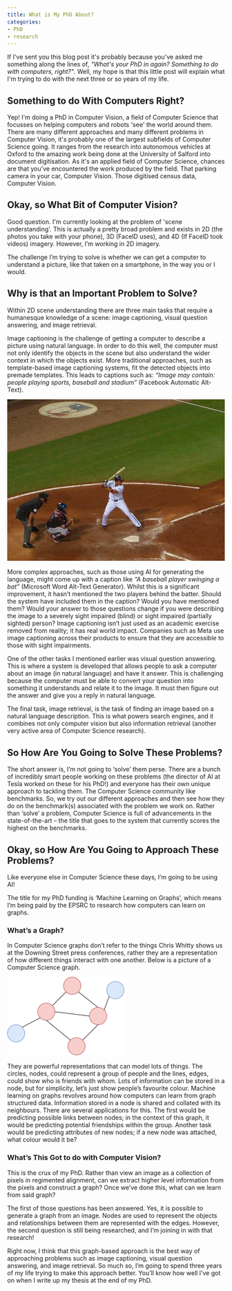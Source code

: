 ```yaml
---
title: What is My PhD About?
categories:
- PhD
- research
---
```


If I've sent you this blog post it's probably because you've asked me something along the lines of, *"What's your PhD in again? Something to do with computers, right?"*. Well, my hope is that this little post will explain what I'm trying to do with the next three or so years of my life.

## Something to do With Computers Right?

Yep! I'm doing a PhD in Computer Vision, a field of Computer Science that focusses on helping computers and robots 'see' the world around them. There are many different approaches and many different problems in Computer Vision, it's probably one of the largest subfields of Computer Science going. It ranges from the research into autonomous vehicles at Oxford to the amazing work being done at the University of Salford into document digitisation. As it's an applied field of Computer Science, chances are that you've encountered the work produced by the field. That parking camera in your car, Computer Vision. Those digitised census data, Computer Vision.

## Okay, so What Bit of Computer Vision?

Good question. I'm currently looking at the problem of 'scene understanding'. This is actually a pretty broad problem and exists in 2D (the photos you take with your phone), 3D (FaceID uses), and 4D (If FaceID took videos) imagery. However, I’m working in 2D imagery.

The challenge I’m trying to solve is whether we can get a computer to understand a picture, like that taken on a smartphone, in the way you or I would.

## Why is that an Important Problem to Solve?

Within 2D scene understanding there are three main tasks that require a humanesque knowledge of a scene: image captioning, visual question answering, and image retrieval.

Image captioning is the challenge of getting a computer to describe a picture using natural language. In order to do this well, the computer must not only identify the objects in the scene but also understand the wider context in which the objects exist. More traditional approaches, such as template-based image captioning systems, fit the detected objects into premade templates. This leads to captions such as: *“Image may contain: people playing sports, baseball and stadium”* (Facebook Automatic Alt-Text).

![An image of a baseball player from the COCO data set](/img/2021-12-19/baseball.png)

More complex approaches, such as those using AI for generating the language, might come up with a caption like *“A baseball player swinging a bat”* (Microsoft Word Alt-Text Generator). Whilst this is a significant improvement, it hasn’t mentioned the two players behind the batter. Should the system have included them in the caption? Would you have mentioned them? Would your answer to those questions change if you were describing the image to a severely sight impaired (blind) or sight impaired (partially sighted) person? Image captioning isn’t just used as an academic exercise removed from reality; it has real world impact. Companies such as Meta use image captioning across their products to ensure that they are accessible to those with sight impairments.

One of the other tasks I mentioned earlier was visual question answering. This is where a system is developed that allows people to ask a computer about an image (in natural language) and have it answer. This is challenging because the computer must be able to convert your question into something it understands and relate it to the image. It must then figure out the answer and give you a reply in natural language.

The final task, image retrieval, is the task of finding an image based on a natural language description. This is what powers search engines, and it combines not only computer vision but also information retrieval (another very active area of Computer Science research).

## So How Are You Going to Solve These Problems?

The short answer is, I’m not going to ‘solve’ them perse. There are a bunch of incredibly smart people working on these problems (the director of AI at Tesla worked on these for his PhD!) and everyone has their own unique approach to tackling them. The Computer Science community like benchmarks. So, we try out our different approaches and then see how they do on the benchmark(s) associated with the problem we work on. Rather than ‘solve’ a problem, Computer Science is full of advancements in the state-of-the-art – the title that goes to the system that currently scores the highest on the benchmarks.

## Okay, so How Are You Going to Approach These Problems?

Like everyone else in Computer Science these days, I’m going to be using AI!

The title for my PhD funding is ‘Machine Learning on Graphs’, which means I’m being paid by the EPSRC to research how computers can learn on graphs.

### What’s a Graph?

In Computer Science graphs don’t refer to the things Chris Whitty shows us at the Downing Street press conferences, rather they are a representation of how different things interact with one another. Below is a picture of a Computer Science graph.

![An image of a Computer Science graph](/img/2021-12-19/graph.png)

They are powerful representations that can model lots of things. The circles, nodes, could represent a group of people and the lines, edges, could show who is friends with whom. Lots of information can be stored in a node, but for simplicity, let’s just show people’s favourite colour. Machine learning on graphs revolves around how computers can learn from graph structured data. Information stored in a node is shared and collated with its neighbours. There are several applications for this. The first would be predicting possible links between nodes; in the context of this graph, it would be predicting potential friendships within the group. Another task would be predicting attributes of new nodes; if a new node was attached, what colour would it be?

### What’s This Got to do with Computer Vision?

This is the crux of my PhD. Rather than view an image as a collection of pixels in regimented alignment, can we extract higher level information from the pixels and construct a graph? Once we’ve done this, what can we learn from said graph?

The first of those questions has been answered. Yes, it is possible to generate a graph from an image. Nodes are used to represent the objects and relationships between them are represented with the edges. However, the second question is still being researched, and I’m joining in with that research!

Right now, I think that this graph-based approach is the best way of approaching problems such as image captioning, visual question answering, and image retrieval. So much so, I’m going to spend three years of my life trying to make this approach better. You’ll know how well I’ve got on when I write up my thesis at the end of my PhD.

